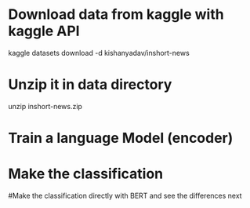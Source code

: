 # Download data from kaggle with kaggle API
kaggle datasets download -d kishanyadav/inshort-news

# Unzip it in data directory
unzip inshort-news.zip

# Train a language Model (encoder)
# Make the classification

#Make the classification directly with BERT and see the differences
next
